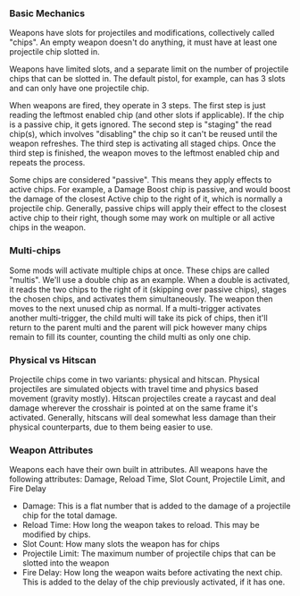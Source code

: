 ### Basic Mechanics
Weapons have slots for projectiles and modifications, collectively called "chips". An empty weapon doesn't do anything, it must have at least one projectile chip slotted in. 

Weapons have limited slots, and a separate limit on the number of projectile chips that can be slotted in. The default pistol, for example, can has 3 slots and can only have one projectile chip.

When weapons are fired, they operate in 3 steps. The first step is just reading the leftmost enabled chip (and other slots if applicable). If the chip is a passive chip, it gets ignored. The second step is "staging" the read chip(s), which involves "disabling" the chip so it can't be reused until the weapon refreshes. The third step is activating all staged chips. Once the third step is finished, the weapon moves to the leftmost enabled chip and repeats the process.

Some chips are considered "passive". This means they apply effects to active chips. For example, a Damage Boost chip is passive, and would boost the damage of the closest Active chip to the right of it, which is normally a projectile chip. Generally, passive chips will apply their effect to the closest active chip to their right, though some may work on multiple or all active chips in the weapon.

### Multi-chips
Some mods will activate multiple chips at once. These chips are called "multis". We'll use a double chip as an example. When a double is activated, it reads the two chips to the right of it (skipping over passive chips), stages the chosen chips, and activates them simultaneously. The weapon then moves to the next unused chip as normal. If a multi-trigger activates another multi-trigger, the child multi will take its pick of chips, then it'll return to the parent multi and the parent will pick however many chips remain to fill its counter, counting the child multi as only one chip.

### Physical vs Hitscan
Projectile chips come in two variants: physical and hitscan. Physical projectiles are simulated objects with travel time and physics based movement (gravity mostly). Hitscan projectiles create a raycast and deal damage wherever the crosshair is pointed at on the same frame it's activated. Generally, hitscans will deal somewhat less damage than their physical counterparts, due to them being easier to use. 

### Weapon Attributes
Weapons each have their own built in attributes. All weapons have the following attributes: Damage, Reload Time, Slot Count, Projectile Limit, and Fire Delay
- Damage: This is a flat number that is added to the damage of a projectile chip for the total damage.
- Reload Time: How long the weapon takes to reload. This may be modified by chips.
- Slot Count: How many slots the weapon has for chips
- Projectile Limit: The maximum number of projectile chips that can be slotted into the weapon
- Fire Delay: How long the weapon waits before activating the next chip. This is added to the delay of the chip previously activated, if it has one.
